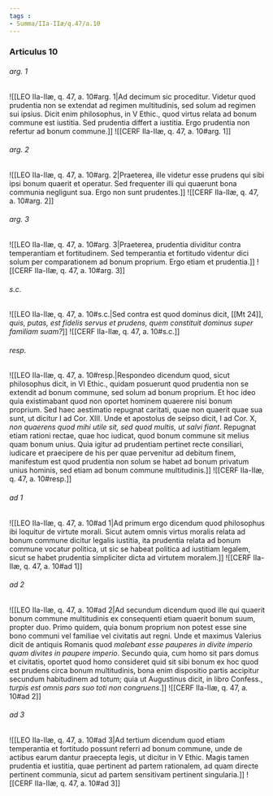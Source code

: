 ```yaml
---
tags : 
- Summa/IIa-IIæ/q.47/a.10
---
```


### Articulus 10

###### arg. 1
![[LEO IIa-IIæ, q. 47, a. 10#arg. 1|Ad decimum sic proceditur. Videtur quod prudentia non se extendat ad regimen multitudinis, sed solum ad regimen sui ipsius. Dicit enim philosophus, in V Ethic., quod virtus relata ad bonum commune est iustitia. Sed prudentia differt a iustitia. Ergo prudentia non refertur ad bonum commune.]]
![[CERF IIa-IIæ, q. 47, a. 10#arg. 1]]

###### arg. 2
![[LEO IIa-IIæ, q. 47, a. 10#arg. 2|Praeterea, ille videtur esse prudens qui sibi ipsi bonum quaerit et operatur. Sed frequenter illi qui quaerunt bona communia negligunt sua. Ergo non sunt prudentes.]]
![[CERF IIa-IIæ, q. 47, a. 10#arg. 2]]

###### arg. 3
![[LEO IIa-IIæ, q. 47, a. 10#arg. 3|Praeterea, prudentia dividitur contra temperantiam et fortitudinem. Sed temperantia et fortitudo videntur dici solum per comparationem ad bonum proprium. Ergo etiam et prudentia.]]
![[CERF IIa-IIæ, q. 47, a. 10#arg. 3]]

###### s.c.
![[LEO IIa-IIæ, q. 47, a. 10#s.c.|Sed contra est quod dominus dicit, [[Mt 24]], *quis, putas, est fidelis servus et prudens, quem constituit dominus super familiam suam?*]]
![[CERF IIa-IIæ, q. 47, a. 10#s.c.]]

###### resp.
![[LEO IIa-IIæ, q. 47, a. 10#resp.|Respondeo dicendum quod, sicut philosophus dicit, in VI Ethic., quidam posuerunt quod prudentia non se extendit ad bonum commune, sed solum ad bonum proprium. Et hoc ideo quia existimabant quod non oportet hominem quaerere nisi bonum proprium. Sed haec aestimatio repugnat caritati, quae non quaerit quae sua sunt, ut dicitur I ad Cor. XIII. Unde et apostolus de seipso dicit, I ad Cor. X, *non quaerens quod mihi utile sit, sed quod multis, ut salvi fiant*. Repugnat etiam rationi rectae, quae hoc iudicat, quod bonum commune sit melius quam bonum unius. Quia igitur ad prudentiam pertinet recte consiliari, iudicare et praecipere de his per quae pervenitur ad debitum finem, manifestum est quod prudentia non solum se habet ad bonum privatum unius hominis, sed etiam ad bonum commune multitudinis.]]
![[CERF IIa-IIæ, q. 47, a. 10#resp.]]

###### ad 1
![[LEO IIa-IIæ, q. 47, a. 10#ad 1|Ad primum ergo dicendum quod philosophus ibi loquitur de virtute morali. Sicut autem omnis virtus moralis relata ad bonum commune dicitur legalis iustitia, ita prudentia relata ad bonum commune vocatur politica, ut sic se habeat politica ad iustitiam legalem, sicut se habet prudentia simpliciter dicta ad virtutem moralem.]]
![[CERF IIa-IIæ, q. 47, a. 10#ad 1]]

###### ad 2
![[LEO IIa-IIæ, q. 47, a. 10#ad 2|Ad secundum dicendum quod ille qui quaerit bonum commune multitudinis ex consequenti etiam quaerit bonum suum, propter duo. Primo quidem, quia bonum proprium non potest esse sine bono communi vel familiae vel civitatis aut regni. Unde et maximus Valerius dicit de antiquis Romanis quod *malebant esse pauperes in divite imperio quam divites in paupere imperio*. Secundo quia, cum homo sit pars domus et civitatis, oportet quod homo consideret quid sit sibi bonum ex hoc quod est prudens circa bonum multitudinis, bona enim dispositio partis accipitur secundum habitudinem ad totum; quia ut Augustinus dicit, in libro Confess., *turpis est omnis pars suo toti non congruens*.]]
![[CERF IIa-IIæ, q. 47, a. 10#ad 2]]

###### ad 3
![[LEO IIa-IIæ, q. 47, a. 10#ad 3|Ad tertium dicendum quod etiam temperantia et fortitudo possunt referri ad bonum commune, unde de actibus earum dantur praecepta legis, ut dicitur in V Ethic. Magis tamen prudentia et iustitia, quae pertinent ad partem rationalem, ad quam directe pertinent communia, sicut ad partem sensitivam pertinent singularia.]]
![[CERF IIa-IIæ, q. 47, a. 10#ad 3]]

